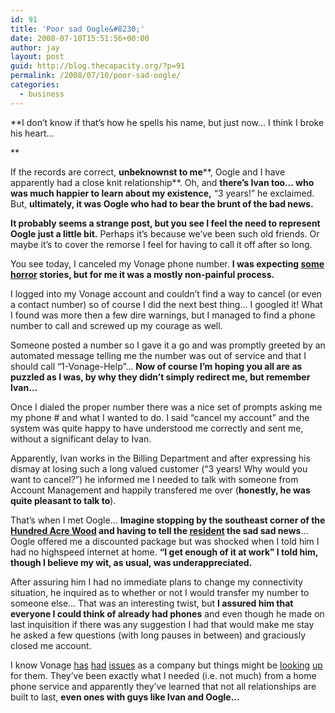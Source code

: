 ```yaml
---
id: 91
title: 'Poor sad Oogle&#8230;'
date: 2008-07-10T15:51:56+00:00
author: jay
layout: post
guid: http://blog.thecapacity.org/?p=91
permalink: /2008/07/10/poor-sad-oogle/
categories:
  - business
---
```

**I don&#8217;t know if that&#8217;s how he spells his name, but just now&#8230; I think I broke his heart&#8230;
  
** 

If the records are correct, **unbeknownst to me****, Oogle and I have apparently had a close knit relationship**. Oh, and **there&#8217;s Ivan too&#8230; who was much happier to learn about my existence,** &#8220;3 years!&#8221; he exclaimed. But, **ultimately, it was Oogle who had to bear the brunt of the bad news.**

**It probably seems a strange post, but you see I feel the need to represent Oogle just a little bit.** Perhaps it&#8217;s because we&#8217;ve been such old friends. Or maybe it&#8217;s to cover the remorse I feel for having to call it off after so long.

You see today, I canceled my Vonage phone number. **I was expecting [some](http://blog.tmcnet.com/blog/tom-keating/vonage/cancelling-vonage-difficulties.asp) [horror](http://www.velocityreviews.com/forums/t303954-how-do-i-cancel-vonage.html) stories, but for me it was a mostly non-painful process.**

I logged into my Vonage account and couldn&#8217;t find a way to cancel (or even a contact number) so of course I did the next best thing&#8230; I googled it! What I found was more then a few dire warnings, but I managed to find a phone number to call and screwed up my courage as well.

Someone posted a number so I gave it a go and was promptly greeted by an automated message telling me the number was out of service and that I should call &#8220;1-Vonage-Help&#8221;&#8230; **Now of course I&#8217;m hoping you all are as puzzled as I was, by why they didn&#8217;t simply redirect me, but remember Ivan&#8230;**

Once I dialed the proper number there was a nice set of prompts asking me my phone # and what I wanted to do. I said &#8220;cancel my account&#8221; and the system was quite happy to have understood me correctly and sent me, without a significant delay to Ivan.

Apparently, Ivan works in the Billing Department and after expressing his dismay at losing such a long valued customer (&#8220;3 years! Why would you want to cancel?&#8221;) he informed me I needed to talk with someone from Account Management and happily transfered me over (**honestly, he was quite pleasant to talk to**).

That&#8217;s when I met Oogle&#8230; **Imagine stopping by the southeast corner of the [Hundred Acre Wood](http://en.wikipedia.org/wiki/Hundred_Acre_Wood "Hundred Acre Wood") and having to tell the [resident](http://en.wikipedia.org/wiki/Eeyore) the sad sad news**&#8230; Oogle offered me a discounted package but was shocked when I told him I had no highspeed internet at home. **&#8220;I get enough of it at work&#8221; I told him, though I believe my wit, as usual, was underappreciated.**

After assuring him I had no immediate plans to change my connectivity situation, he inquired as to whether or not I would transfer my number to someone else&#8230; That was an interesting twist, but **I assured him that everyone I could think of already had phones** and even though he made on last inquisition if there was any suggestion I had that would make me stay he asked a few questions (with long pauses in between) and graciously closed me account.

I know Vonage [has](http://www.forbes.com/feeds/ap/2008/06/30/ap5169077.html) [had](http://www.app.com/apps/pbcs.dll/article?AID=/20080709/BUSINESS/807090332/1003) [issues](http://www.tmcnet.com/news/2008/07/02/3528470.htm) as a company but things might be [looking](http://www.sunherald.com/prnewswire/story/677243.html) [up](http://www.consumeraffairs.com/news04/2008/07/comcast_vonage.html) for them. They&#8217;ve been exactly what I needed (i.e. not much) from a home phone service and apparently they&#8217;ve learned that not all relationships are built to last, **even ones with guys like Ivan and Oogle&#8230;**